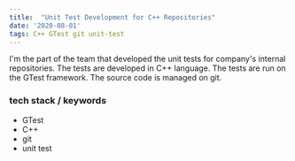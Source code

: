 ```yaml
---
title:  "Unit Test Development for C++ Repositories"
date: '2020-08-01'
tags: C++ GTest git unit-test
---
```



I'm the part of the team that developed the unit tests for company's internal repositories. The tests are developed in C++ language. The tests are run on the GTest framework. The source code is managed on git.

### tech stack / keywords
- GTest
- C++
- git
- unit test